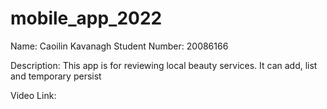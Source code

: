 # mobile_app_2022

Name: Caoilin Kavanagh
Student Number: 20086166

Description: This app is for reviewing local beauty services. It can add, list and temporary persist

Video Link:
